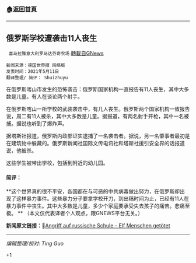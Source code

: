 ###  [:house:返回首頁](https://github.com/ourhimalayas/txt)
---

## 俄罗斯学校遭袭击11人丧生
` 喜马拉雅意大利罗马达芬奇农场` [轉載自GNews](https://gnews.org/zh-hans/1216773/)

```
新闻来源：德国世界报 网络版
发表时间：2021年5月11日
翻译整理/ 简评： Shuizhuyu
```








在俄罗斯喀山市发生的恐怖袭击：俄罗斯国家机构一直报告有11人丧生，其中大多数是儿童。有人在谈论两个射手。

在俄罗斯喀山一所学校的武装袭击中，有几人丧生。俄罗斯两个国家机构一致报告说，周二有11人被杀，其中大多数是儿童。据报道，有两名射手开枪，其中一名被捕。据说也听到了爆炸声。

据塔斯社报道，俄罗斯内政部证实逮捕了一名袭击者。据说，另一名肇事者最初是在建筑物中躲藏的。俄罗斯新闻社国际文传电讯社和塔斯社援引安全界的话报道说，他被杀。

这些学生被带出学校，包括到附近的幼儿园。

#### **简评：**

**这个世界真的很不平安，各国都在与可恶的中共病毒做出努力，在俄罗斯却出现了这样暴力事件。这些暴力分子要拿学校开刀，到出稿时间为止，已经有11人在暴力事件中丧生。其中大多数是儿童，多少个家庭要承受失去孩子的痛苦。悲痛至极。 **
（本文仅代表译者个人观点，跟GNEWS平台无关。）

**新闻原文链接：**🔗[Angriff auf russische Schule – Elf Menschen getötet](https://www.welt.de/vermischtes/article231038843/Kasan-Angriff-auf-russische-Schule-Elf-Menschen-getoetet.html)

* * *

*编辑整理/校对: Ting Guo*

+1
